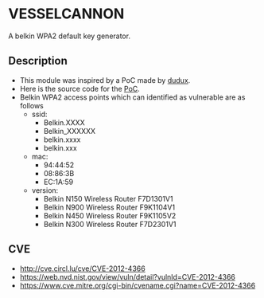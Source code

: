 # VESSELCANNON
A belkin WPA2 default key generator.

## Description
- This module was inspired by a PoC made by [dudux](https://bitbucket.org/dudux/).
- Here is the source code for the [PoC](https://bitbucket.org/dudux/belkin4xx).
- Belkin WPA2 access points which can identified as vulnerable are as follows
  - ssid:
    - Belkin.XXXX
    - Belkin_XXXXXX
    - belkin.xxxx
    - belkin.xxx
  - mac:
    - 94:44:52
    - 08:86:3B
    - EC:1A:59
  - version:
    - Belkin N150 Wireless Router F7D1301V1
    - Belkin N900 Wireless Router F9K1104V1
    - Belkin N450 Wireless Router F9K1105V2
    - Belkin N300 Wireless Router F7D2301V1

## CVE
- http://cve.circl.lu/cve/CVE-2012-4366
- https://web.nvd.nist.gov/view/vuln/detail?vulnId=CVE-2012-4366
- https://www.cve.mitre.org/cgi-bin/cvename.cgi?name=CVE-2012-4366
